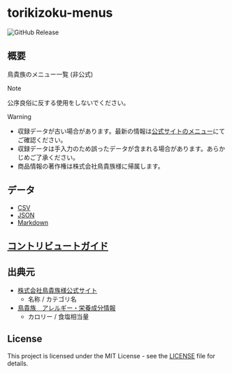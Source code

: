 # torikizoku-menus

![GitHub Release](https://img.shields.io/github/v/release/ryohidaka/torikizoku-menus)

## 概要

鳥貴族のメニュー一覧 (非公式)

> [!NOTE]
> 公序良俗に反する使用をしないでください。

> [!WARNING]
>
> - 収録データが古い場合があります。最新の情報は[公式サイトのメニュー](https://torikizoku.co.jp/menu/)にてご確認ください。
> - 収録データは手入力のため誤ったデータが含まれる場合があります。あらかじめご了承ください。
> - 商品情報の著作権は株式会社鳥貴族様に帰属します。

## データ

- [CSV](./dist/torikizoku.csv)
- [JSON](./dist/torikizoku.json)
- [Markdown](./dist/torikizoku.md)

## [コントリビュートガイド](./CONTRIBUTING.md)

## 出典元

- [株式会社鳥貴族様公式サイト](https://torikizoku.co.jp/)
  - 名称 / カテゴリ名
- [鳥貴族　アレルギー・栄養成分情報](https://torikizoku.co.jp/assets/uploads/2024/08/toriki_allergie.pdf)
  - カロリー / 食塩相当量

## License

This project is licensed under the MIT License - see the [LICENSE](LICENSE) file for details.
